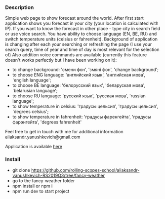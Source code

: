 ### Description
Simple web page to show forecast around the world. After first start application shows you forecast in your city (your location is calculated with IP). If you want to know the forecast in other place - type city in search field or use voice search. You have ability to choose language (EN, BE, RU) and switch temperature units (celsius or fahrenheit). Background of application is changing after each your searching or refreshing the page (I use your search query, time of year and time of day is most relevant for the selection of) Also addition voice commands are available (currently this feature doesn't works perfectly but I have been working on it):

- to change background: 'cмени фон', 'змяні фон', 'change background';
- to choose ENG language: 'английский язык', 'английская мова', 'english language';
- to choose BE language: 'белорусский язык', 'беларуская мова', 'belarusian language';
- to choose RU language: 'русский язык', 'русская мова', 'russian language';
- to show temperature in celsius: 'градусы цельсия', 'градусы цельсия', 'degrees celsius';
- to show temperature in fahrenheit: 'градусы фаренгейта', 'градусы фарэнгейта', 'degrees fahrenheit'

Feel free to get in touch with me for additional information aliaksandr.yanushkevich@gmail.com

Application is available [here](https://clever-kilby-1a1bec.netlify.com/)


### Install
- git clone https://github.com/rolling-scopes-school/aliaksandr-yanushkevich-RS2019Q3/tree/fancy-weather
- go to the fancy-weather folder
- npm install or npm i
- npm run dev to start project
